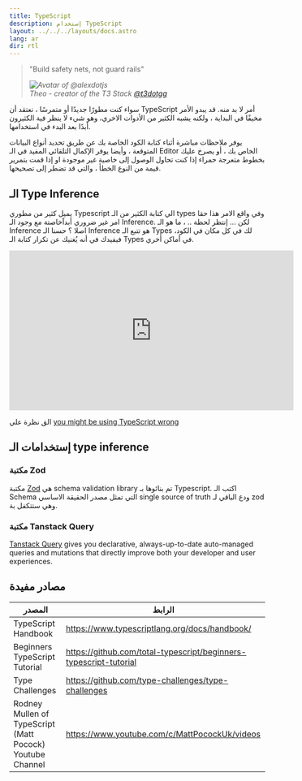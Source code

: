 ```yaml
---
title: TypeScript
description: إستخدام TypeScript
layout: ../../../layouts/docs.astro
lang: ar
dir: rtl
---
```


<blockquote className="w-full relative border-l-4 italic bg-t3-purple-200 dark:text-t3-purple-50 text-zinc-900 dark:bg-t3-purple-300/20 p-2 rounded-md text-sm my-3 border-neutral-500 quote">
  <div className="relative w-fit flex items-center justify-center p-1">
    <p className="mb-4 text-lg">
      <span aria-hidden="true">&quot;</span>Build safety nets, not guard rails<span aria-hidden="true">&quot;</span>
    </p>
  </div>
  <cite className="flex items-center justify-end pr-4 pb-2">
    <img
      alt="Avatar of @alexdotjs"
      className="w-12 mr-4 rounded-full bg-neutral-500"
      src="/images/theo_300x300.webp"
    />
    <div className="flex flex-col items-start not-italic">
      <span className=" text-sm font-semibold">Theo - creator of the T3 Stack</span>
      <a
        href="https://twitter.com/t3dotgg"
        target="_blank"
        rel="noopener noreferrer"
        className="text-sm"
      >
        @t3dotgg
      </a>
    </div>
  </cite>
</blockquote>

سواء كنت مطورًا جديدًا أو متمرسًا ، نعتقد أن TypeScript أمر لا بد منه. قد يبدو الأمر مخيفًا في البداية ، ولكنه يشبه الكثير من الأدوات الاخري، وهو شيء لا ينظر فية الكثيرون أبدًا بعد البدء في استخدامها.

يوفر ملاحظات مباشرة أثناء كتابة الكود الخاصة بك عن طريق تحديد أنواع البيانات المتوقعة ، وأيضا يوفر الإكمال التلقائي المفيد في الـ Editor الخاص بك ، أو يصرخ عليك بخطوط متعرجة حمراء إذا كنت تحاول الوصول إلى خاصية غير موجودة او إذا قمت بتمرير قيمة من النوع الخطأ ، والتي قد تضطر إلى تصحيحها.

## الـ Type Inference

يميل كثير من مطوري Typescript الي كتابة الكثير من الـ types وفي واقع الامر هذا حقا امر غير ضروري أبداََخاصتة مع وجود الـ Inference.
لكن ... إنتظر لحظة .. ، ما هو الـ Inference اصلا ؟ حسنا الـ Inference هو تتبع الـ Types لك في كل مكان في الكود، فيفيدك في أنه يُغنيك عن تكرار كتابة الـ Types في أماكن أخري.

<div class="embed">
    <iframe width="560" height="315" src="https://www.youtube.com/embed/RmGHnYUqQ4k" title="You might be using Typescript wrong" frameborder="0" allow="accelerometer; autoplay; clipboard-write; encrypted-media; gyroscope; picture-in-picture" allowfullscreen></iframe>
</div>

الق نظرة علي [you might be using TypeScript wrong](https://www.youtube.com/watch?v=RmGHnYUqQ4k)

## إستخدامات الـ type inference

### مكتبة Zod

مكتبة [Zod](https://github.com/colinhacks/zod) هي schema validation library تم بنائوها بـ Typescript. اكتب الـ Schema التي تمثل مصدر الحقيقة الاساسي single source of truth ودع الباقي لـ zod وهي ستتكفل بة.

### مكتبة Tanstack Query

[Tanstack Query](https://tanstack.com/query/v4/) gives you declarative, always-up-to-date auto-managed queries and mutations that directly improve both your developer and user experiences.

## مصادر مفيدة

| المصدر                                                    | الرابط                                                            |
| --------------------------------------------------------- | ----------------------------------------------------------------- |
| TypeScript Handbook                                       | https://www.typescriptlang.org/docs/handbook/                     |
| Beginners TypeScript Tutorial                             | https://github.com/total-typescript/beginners-typescript-tutorial |
| Type Challenges                                           | https://github.com/type-challenges/type-challenges                |
| Rodney Mullen of TypeScript (Matt Pocock) Youtube Channel | https://www.youtube.com/c/MattPocockUk/videos                     |
